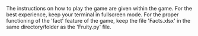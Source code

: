 The instructions on how to play the game are given within the game.
For the best experience, keep your terminal in fullscreen mode.
For the proper functioning of the 'fact' feature of the game, keep the file 'Facts.xlsx' in the same directory/folder as the 'Fruity.py' file.

